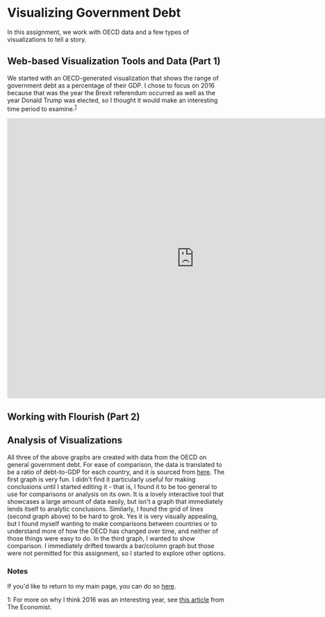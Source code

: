 # Visualizing Government Debt
In this assignment, we work with OECD data and a few types of visualizations to tell a story.

## Web-based Visualization Tools and Data (Part 1)
We started with an OECD-generated visualization that shows the range of government debt as a percentage of their GDP. I chose to focus on 2016 because that was the year the Brexit referendum occurred as well as the year Donald Trump was elected, so I thought it would make an interesting time period to examine.<sup>[1](#note1)</sup>


<iframe src="https://data.oecd.org/chart/6smv" width="860" height="645" style="border: 0" mozallowfullscreen="true" webkitallowfullscreen="true" allowfullscreen="true"><a href="https://data.oecd.org/chart/6smv" target="_blank">OECD Chart: General government debt, Total, % of GDP, Annual, 2020</a></iframe>


## Working with Flourish (Part 2)

<div class="flourish-embed flourish-chart" data-src="visualisation/7213245"><script src="https://public.flourish.studio/resources/embed.js"></script></div>


## Analysis of Visualizations
All three of the above graphs are created with data from the OECD on general government debt. For ease of comparison, the data is translated to be a ratio of debt-to-GDP for each country, and it is sourced from [here](https://data.oecd.org/gga/general-government-debt.htm). The first graph is very fun. I didn't find it particularly useful for making conclusions until I started editing it - that is, I found it to be too general to use for comparisons or analysis on its own. It is a lovely interactive tool that showcases a large amount of data easily, but isn't a graph that immediately lends itself to analytic conclusions.
Similarly, I found the grid of lines (second graph above) to be hard to grok. Yes it is very visually appealing, but I found myself wanting to make comparisons between countries or to understand more of how the OECD has changed over time, and neither of those things were easy to do. 
In the third graph, I wanted to show comparison. I immediately drifted towards a bar/column graph but those were not permitted for this assignment, so I started to explore other options.

### Notes
If you'd like to return to my main page, you can do so [here](/README.md).

<a name="note1">1</a>: For more on why I think 2016 was an interesting year, see [this article](https://www.economist.com/leaders/2016/12/24/how-to-make-sense-of-2016) from The Economist.

